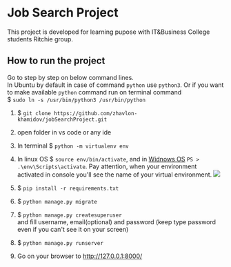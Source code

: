 # Job Search Project 
This project is developed for learning pupose with IT&Business College students Ritchie group.

## How to run the project
Go to step by step on below command lines.  
In Ubuntu by default in case of command `python` use `python3`. Or if you want to make available `python` command run on terminal command  
$ ```sudo ln -s /usr/bin/python3 /usr/bin/python```

1. $ ```git clone https://github.com/zhavlon-khamidov/jobSearchProject.git```

1. open folder in vs code or any ide

1. In terminal $ ```python -m virtualenv env```
1. In linux OS $ ```source env/bin/activate```, and in [Widnows OS](https://medium.com/@astontechnologies/how-to-setup-a-virtual-development-environment-for-python-with-windows-powershell-4cd34b2f9f9b) `PS > .\env\Scripts\activate`. 
   Pay attention, when your environment activated in console you'll see the name of your virtual environment. ![](venv-active.png)
1. $ ```pip install -r requirements.txt```
1. $ ```python manage.py migrate```
1. $ ```python manage.py createsuperuser```  
      and fill username, email(optional) and password (keep type password even if you can't see it on your screen)
1. $ ```python manage.py runserver``` 
2. Go on your browser to http://127.0.0.1:8000/
